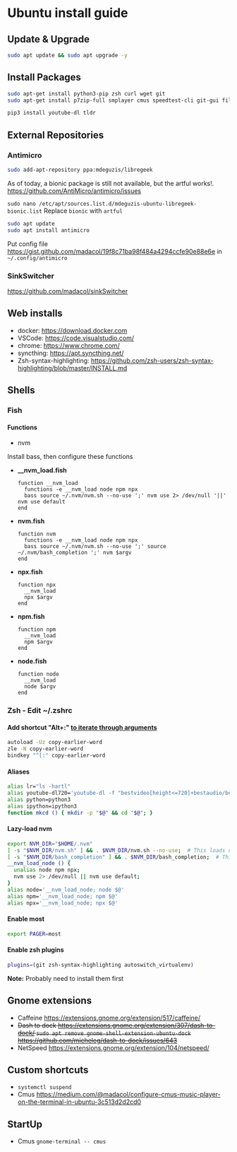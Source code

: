 # Ubuntu install guide

## Update & Upgrade

```bash
sudo apt update && sudo apt upgrade -y
```

## Install Packages

```bash
sudo apt-get install python3-pip zsh curl wget git
sudo apt-get install p7zip-full smplayer cmus speedtest-cli git-gui filezilla pavucontrol ufw servefile nmap fail2ban gimp most colordiff mosh dconf-editor ncdu qcalc jq tor fonts-noto nautilus-actions filemanager-actions &

pip3 install youtube-dl tldr
```

## External Repositories

### Antimicro

```bash
sudo add-apt-repository ppa:mdeguzis/libregeek
```

As of today, a bionic package is still not available, but the artful works!. <https://github.com/AntiMicro/antimicro/issues>

`sudo nano /etc/apt/sources.list.d/mdeguzis-ubuntu-libregeek-bionic.list` Replace `bionic` with `artful`

```bash
sudo apt update
sudo apt install antimicro
```

Put config file <https://gist.github.com/madacol/19f8c71ba98f484a4294ccfe90e88e6e> in `~/.config/antimicro`

### SinkSwitcher

<https://github.com/madacol/sinkSwitcher>

## Web installs

- docker: <https://download.docker.com>
- VSCode: <https://code.visualstudio.com/>
- chrome: <https://www.chrome.com/>
- syncthing: <https://apt.syncthing.net/>
- Zsh-syntax-highlighting: <https://github.com/zsh-users/zsh-syntax-highlighting/blob/master/INSTALL.md>

## Shells

### Fish

#### Functions

- nvm

Install bass, then configure these functions

   - **__nvm_load.fish**
     ```fish
     function __nvm_load
       functions -e __nvm_load node npm npx
       bass source ~/.nvm/nvm.sh --no-use ';' nvm use 2> /dev/null '||' nvm use default
     end
     ```
   - **nvm.fish**
     ```fish
     function nvm
       functions -e __nvm_load node npm npx
       bass source ~/.nvm/nvm.sh --no-use ';' source ~/.nvm/bash_completion ';' nvm $argv
     end
     ```
   - **npx.fish**
     ```fish
     function npx
       __nvm_load
       npx $argv
     end
     ```
   - **npm.fish**
     ```fish
     function npm
       __nvm_load
       npm $argv
     end
     ```
   - **node.fish**
     ```fish
     function node
       __nvm_load
       node $argv
     end
     ```


### Zsh - Edit ~/.zshrc

#### Add shortcut "Alt+:" [to iterate through arguments](https://stackoverflow.com/questions/4009412/how-to-use-arguments-from-previous-command/55069846#55069846)

```bash
autoload -Uz copy-earlier-word
zle -N copy-earlier-word
bindkey "^[:" copy-earlier-word
```

#### Aliases

```bash
alias lr="ls -hartl"
alias youtube-dl720='youtube-dl -f "bestvideo[height<=720]+bestaudio/best[height<=720]"'
alias python=python3
alias ipython=ipython3
function mkcd () { mkdir -p "$@" && cd "$@"; }
```

#### Lazy-load nvm

```bash
export NVM_DIR="$HOME/.nvm"
[ -s "$NVM_DIR/nvm.sh" ] && . $NVM_DIR/nvm.sh --no-use;  # This loads nvm
[ -s "$NVM_DIR/bash_completion" ] && . $NVM_DIR/bash_completion;  # This loads nvm bash_completion
__nvm_load_node () {
  unalias node npm npx;
  nvm use 2> /dev/null || nvm use default;
}
alias node='__nvm_load_node; node $@'
alias npm='__nvm_load_node; npm $@'
alias npx='__nvm_load_node; npx $@'
```

#### Enable most

```bash
export PAGER=most
```

#### Enable zsh plugins

```bash
plugins=(git zsh-syntax-highlighting autoswitch_virtualenv)
```
**Note:** Probably need to install them first

## Gnome extensions

- Caffeine <https://extensions.gnome.org/extension/517/caffeine/>
- ~~Dash to dock <https://extensions.gnome.org/extension/307/dash-to-dock/> `sudo apt remove gnome-shell-extension-ubuntu-dock` <https://github.com/micheleg/dash-to-dock/issues/643>~~
- NetSpeed <https://extensions.gnome.org/extension/104/netspeed/>

## Custom shortcuts

- `systemctl suspend`
- Cmus <https://medium.com/@madacol/configure-cmus-music-player-on-the-terminal-in-ubuntu-3c513d2d2cd0>

## StartUp

- Cmus `gnome-terminal -- cmus`

